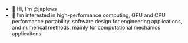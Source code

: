- 👋 Hi, I’m @japlews
- 👀 I’m interested in high-performance computing, GPU and CPU performance portability, software design for engineering applications, and numerical methods, mainly for computational mechanics applicaitons

<!---
japlews/japlews is a ✨ special ✨ repository because its `README.md` (this file) appears on your GitHub profile.
You can click the Preview link to take a look at your changes.
--->
